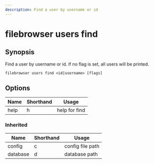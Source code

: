 ```yaml
---
description: Find a user by username or id
---
```


# filebrowser users find

## Synopsis

Find a user by username or id. If no flag is set, all users will be printed.

```
filebrowser users find <id|username> [flags]
```

## Options

| Name | Shorthand | Usage |
|------|-----------|-------|
|help|h|help for find|

### Inherited

| Name | Shorthand | Usage |
|------|-----------|-------|
|config|c|config file path|
|database|d|database path|

